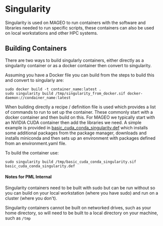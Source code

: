 # Singularity #

Singularity is used on MAGEO to run containers with the software and libraries needed to run specific scripts, these containers can also be used on local workstations and other HPC systems.

## Building Containers ##

There are two ways to build singularly containers, either directly as a singularity container or as a docker container then convert to singularity.

Assuming you have a Docker file you can build from the steps to build this and convert to singulariy are:
```
sudo docker build -t container_name:latest .
sudo singularity build /tmp/singularity_from_docker.sif docker-daemon://condainer_name:latest
```

When building directly a recipe / definition file is used which provides a list of commands to run to set up the container. These commonly start with a docker container and then build on this.
For MAGEO we typically start with an NVIDIA CUDA container then add the libraries we need. A simple example is provided in [basic_cuda_conda_singularity.def](basic_cuda_conda_singularity.def) which installs some additional packages from the package manager, downloads and installs miniconda and then sets up an environment with packages defined from an environment.yaml file.

To build the container use:
```
sudo singularity build /tmp/basic_cuda_conda_singularity.sif basic_cuda_conda_singularity.def
```

#### Notes for PML Internal ####

Singularity containers need to be built with sudo but can be run without so you can build on your local workstation (where you have sudo) and run on a cluster (where you don't).

Singularity containers cannot be built on networked drives, such as your home directory, so will need to be built to a local directory on your machine, such as `/tmp`

